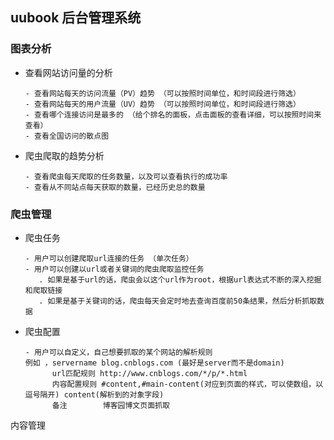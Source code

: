 ## uubook 后台管理系统
### 图表分析
  - 查看网站访问量的分析

        - 查看网站每天的访问流量（PV）趋势 （可以按照时间单位，和时间段进行筛选）
        - 查看网站每天的用户流量（UV）趋势 （可以按照时间单位，和时间段进行筛选）
        - 查看哪个连接访问是最多的 （给个排名的面板，点击面板的查看详细，可以按照时间来查看）
        - 查看全国访问的散点图

  - 爬虫爬取的趋势分析

        - 查看爬虫每天爬取的任务数量，以及可以查看执行的成功率
        - 查看从不同站点每天获取的数量，已经历史总的数量

###  爬虫管理
  - 爬虫任务

        - 用户可以创建爬取url连接的任务 （单次任务）
        - 用户可以创建以url或者关键词的爬虫爬取监控任务
           . 如果是基于url的话，爬虫会以这个url作为root，根据url表达式不断的深入挖掘和爬取链接
           . 如果是基于关键词的话，爬虫每天会定时地去查询百度前50条结果，然后分析抓取数据

  - 爬虫配置

        - 用户可以自定义，自己想要抓取的某个网站的解析规则
        例如 ，servername blog.cnblogs.com (最好是server而不是domain)
              url匹配规则 http://www.cnblogs.com/*/p/*.html
              内容配置规则 #content,#main-content(对应到页面的样式，可以使数组，以逗号隔开) content(解析到的对象字段)
              备注        博客园博文页面抓取



内容管理
